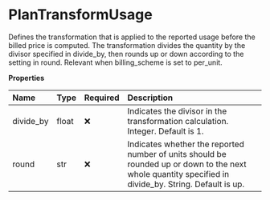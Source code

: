 # PlanTransformUsage

Defines the transformation that is applied to the reported usage before the billed price is computed. The transformation divides the quantity by the divisor specified in divide_by, then rounds up or down according to the setting in round. Relevant when billing_scheme is set to per_unit.

**Properties**

| Name      | Type  | Required | Description                                                                                                                                           |
| :-------- | :---- | :------- | :---------------------------------------------------------------------------------------------------------------------------------------------------- |
| divide_by | float | ❌       | Indicates the divisor in the transformation calculation. Integer. Default is 1.                                                                       |
| round     | str   | ❌       | Indicates whether the reported number of units should be rounded up or down to the next whole quantity specified in divide_by. String. Default is up. |
